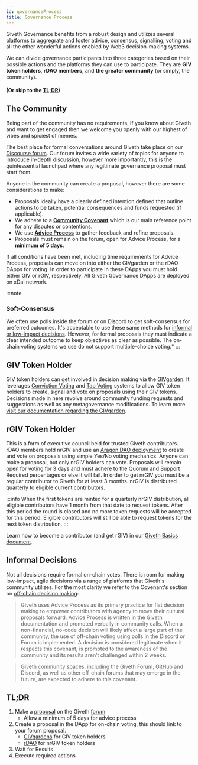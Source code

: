 ```yaml
---
id: governanceProcess
title: Governance Process
---
```


Giveth Governance benefits from a robust design and utilizes several platforms to aggregrate and foster advice, consensus, signalling, voting  and all the other wonderful actions enabled by Web3 decision-making systems.

We can divide governance participants into three categories based on their possible actions and the platforms they can use to participate. They are **GIV token holders**, **rDAO members**, and **the greater community** (or simply, the community).


#### (Or skip to the <a href="#TLDR">**TL;DR**</a>)


## The Community
Being part of the community has no requirements. If you know about Giveth and want to get engaged then we welcome you openly with our highest of vibes and spiciest of memes.

The best place for formal conversations around Giveth take place on our [Discourse forum](https://forum.giveth.io/). Our forum invites a wide variety of topics for anyone to introduce in-depth discussion, however more importantly, this is the quintessential launchpad where any legitimate governance proposal must start from.

Anyone in the community can create a proposal, however there are some considerations to make:
- <a id="proposal">Proposals</a> ideally have a clearly defined intention defined that outline actions to be taken, potential consequences and funds requested (if applicable).
-  We adhere to a [**Community Covenant**](./covenant) which is our main reference point for any disputes or contentions.
-  We use [**Advice Process**](./adviceProcess) to gather feedback and refine proposals.
- Proposals must remain on the forum, open for Advice Process, for a **minimum of 5 days**.

If all conditions have been met, including time requirements for Advice Process, proposals can move on into either the GIVgarden or the rDAO DApps for voting.  In order to participate in these DApps you must hold either GIV or rGIV, respectively. All Giveth Governance DApps are deployed on xDai network.

:::note
### Soft-Consensus
 We often use polls inside the forum or on Discord to get soft-consensus for preferred outcomes. It's acceptable to use these same methods for [informal or low-impact decisions](#Informal-Decisions). However, for formal proposals they must indicate a clear intended outcome to keep objectives as clear as possible. The on-chain voting systems we use do not support multiple-choice voting.*
:::

## GIV Token Holder

GIV token holders can get involved in decision making via the <a href="https://gardens.1hive.org/#/xdai/garden/0xb25f0ee2d26461e2b5b3d3ddafe197a0da677b98" target="_blank">GIVgarden</a>. It leverages [Conviction Voting](https://forum.giveth.io/t/conviction-voting/154) and [Tao Voting](https://forum.giveth.io/t/tao-voting-explained/155) systems to allow GIV token holders to create, signal and vote on proposals using their GIV tokens. Decisions made in here revolve around community funding requests and suggestions as well as any metagovernance modifications. To learn more [visit our documentation regarding the GIVgarden](../giveconomy/givgarden).

## rGIV Token Holder

This is a form of executive council held for trusted Giveth contributors. rDAO members hold nrGIV and use an [Aragon DAO deployment](https://xdai.aragon.blossom.software/#/nrgiv/) to create and vote on proposals using simple Yes/No voting mechanics. Anyone can make a proposal, but only nrGIV holders can vote. Proposals will remain open for voting for 3 days and must adhere to the Quorum and Support Required percentages or else it will fail. In order to get nrGIV you must be a regular contributor to Giveth for at least 3 months. nrGIV is distributed quarterly to eligible current contributors.

:::info
When the first tokens are minted for a quarterly nrGIV distribution, all eligible contributors have 1 month from that date to request tokens. After this period the round is closed and no more token requests will be accepted for this period. Eligible contributors will still be able to request tokens for the next token distribution.
:::

Learn how to become a contributor (and get rGIV) in our [Giveth Basics document](https://www.notion.so/giveth/Giveth-Basics-bff76dceaec64839b73aa89ba2fb8be4).  
## Informal Decisions
Not all decisions require formal on-chain votes. There is room for making low-impact, agile decisions via a range of platforms that Giveth's community utilizes. For the most clarity we refer to the Covenant's section on [off-chain decision making](https://docs.giveth.io/whatisgiveth/covenant/#off-chain):

> Giveth uses Advice Process as its primary practice for flat decision making to empower contributors with agency to move their cultural proposals forward. Advice Process is written in the Giveth documentation and promoted verbally in community calls. When a non-financial, no-code decision will likely affect a large part of the community, the use of off-chain voting using polls in the Discord or Forum is implemented. A decision is considered legitimate when it respects this covenant, is promoted to the awareness of the community and its results aren’t challenged within 2 weeks.  

> Giveth community spaces, including the Giveth Forum, GitHub and Discord, as well as other off-chain forums that may emerge in the future, are expected to adhere to this covenant.

<h2 id="TLDR">TL;DR</h2>

1. Make a <a href="#proposal">proposal</a> on the Giveth <a href="https://forum.giveth.io" target="_blank">forum</a>
    - Allow a minimum of 5 days for advice process
2. Create a proposal in the DApp for on-chain voting, this should link to your forum proposal.
    - [GIVgardens](https://gardens.1hive.org/#/xdai/garden/0xb25f0ee2d26461e2b5b3d3ddafe197a0da677b98) for GIV token holders
    - [rDAO](https://xdai.aragon.blossom.software/#/nrgiv/) for nrGIV token holders
3. Wait for Results
4. Execute required actions
